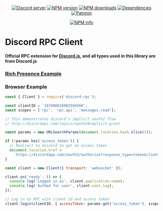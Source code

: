 <div align="center">
  <br />
  <p>
    <a href="https://discord.gg/bRCvFy9"><img src="https://discordapp.com/api/guilds/222078108977594368/embed.png" alt="Discord server" /></a>
    <a href="https://www.npmjs.com/package/discord-rpc"><img src="https://img.shields.io/npm/v/discord-rpc.svg?maxAge=3600" alt="NPM version" /></a>
    <a href="https://www.npmjs.com/package/discord-rpc"><img src="https://img.shields.io/npm/dt/discord-rpc.svg?maxAge=3600" alt="NPM downloads" /></a>
    <a href="https://david-dm.org/devsnek/discord-rpc"><img src="https://img.shields.io/david/devsnek/discord-rpc.svg?maxAge=3600" alt="Dependencies" /></a>
    <a href="https://www.patreon.com/devsnek"><img src="https://img.shields.io/badge/donate-patreon-F96854.svg" alt="Patreon" /></a>
  </p>
  <p>
    <a href="https://nodei.co/npm/discord-rpc/"><img src="https://nodei.co/npm/discord-rpc.png?downloads=true&stars=true" alt="NPM info" /></a>
  </p>
</div>

# Discord RPC Client

#### Official RPC extension for [Discord.js](https://discord.js.org), and all types used in this library are from Discord.js

### [Rich Presence Example](https://github.com/devsnek/discord-rpc/blob/master/example)

### Browser Example
```javascript
const { Client } = require('discord-rpc');

const clientID = '187406016902594560';
const scopes = ['rpc', 'rpc.api', 'messages.read'];

// This demonstrates discord's implicit oauth2 flow
// http://discordapi.com/topics/oauth2#implicit-grant

const params = new URLSearchParams(document.location.hash.slice(1));

if (!params.has('access_token')) {
  // Redirect to discord to get an access token
  document.location.href =
    `https://discordapp.com/oauth2/authorize?response_type=token&client_id=${clientID}&scope=${scopes.join('%20')}`;
}

const client = new Client({ transport: 'websocket' });

client.on('ready', () => {
  console.log('Logged in as', client.application.name);
  console.log('Authed for user', client.user.tag);
});

// Log in to RPC with client id and access token
client.login(clientID, { accessToken: params.get('access_token'), scopes });
```
